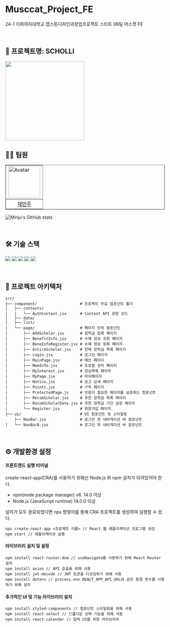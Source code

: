 # Musccat_Project_FE
24-1 이화여자대학교 캡스톤디자인과창업프로젝트 스타트 06팀 머스캣 FE

<br>

## 📍 프로젝트명: SCHOLLI

<img src="https://github.com/judymoody59/Musccat_Example/assets/108432112/b8bf2704-748e-4b22-9140-5c4692dd2db9" width="250" height="250" />
<br>


## 👩‍💻 팀원
<table border="1" cellspacing="0" cellpadding="0" width="90%">
    <tr>
        <td align="left"><img src="https://avatars.githubusercontent.com/judymoody59" alt="Avatar" width="100px"/></td>
    </tr>
    <tr>
        <td align="center"><a href="https://github.com/judymoody59">채민주</a></td>
    </tr>
</table>

![Minju's GitHub stats](https://github-readme-stats.vercel.app/api?username=judymoody59&show_icons=true&theme=transparent)

<br/>

## 🛠️ 기술 스택

<img src="https://img.shields.io/badge/HTML5-E34F26?style=for-the-badge&logo=HTML5&logoColor=white"> <img src="https://img.shields.io/badge/CSS3-1572B6?style=for-the-badge&logo=CSS3&logoColor=white"> <img src="https://img.shields.io/badge/JavaScript-F7DF1E?style=for-the-badge&logo=JavaScript&logoColor=black"> <img src="https://img.shields.io/badge/React-61DAFB?style=for-the-badge&logo=React&logoColor=black"> <img src="https://img.shields.io/badge/Figma-F24E1E?style=for-the-badge&logo=Figma&logoColor=white"> 

<br/>

## 📂 프로젝트 아키텍처

```
src/
├── component/                   # 프로젝트 주요 컴포넌트 폴더
│   ├── contexts/                
│   │   └── AuthContext.jsx      # Context API 관련 코드
│   ├── data/                   
│   ├── list/                    
│   └── page/                    # 페이지 단위 컴포넌트
│       ├── AddScholar.jsx       # 장학금 등록 페이지
│       ├── BenefitInfo.jsx      # 수혜 정보 조회 페이지
│       ├── BeneInfoRegister.jsx # 수혜 정보 등록 페이지
│       ├── EntireScholar.jsx    # 전체 장학금 목록 페이지
│       ├── Login.jsx            # 로그인 페이지
│       ├── MainPage.jsx         # 메인 페이지
│       ├── MemInfo.jsx          # 프로필 관리 페이지
│       ├── MyInterest.jsx       # 관심목록 페이지
│       ├── MyPage.jsx           # 마이페이지
│       ├── Notice.jsx           # 공고 상세 페이지
│       ├── Points.jsx           # 구독 페이지
│       ├── ProtectedPage.js     # 인증이 필요한 페이지를 보호하는 컴포넌트
│       ├── RecomScholar.jsx     # 추천 장학금 목록 페이지
│       ├── RecomScholarDate.jsx # 추천 장학금 기간 설정 페이지
│       └── Register.jsx         # 회원가입 페이지
├── ui/                          # UI 컴포넌트 및 스타일링
    ├── NavBar.jsx               # 로그인 전 네비게이션 바 컴포넌트
│   └── NavBarB.jsx              # 로그인 후 네비게이션 바 컴포넌트
```
<br/>

## ⚙️ 개발환경 설정

#### 프론트엔드 실행 터미널

create-react-app(CRA)를 사용하기 위해선 Node.js 와 npm 설치가 되어있어야 한다.

- npm(node package manager) v6. 14.0 이상
- Node.js (JavaScript runtime) 14.0.0 이상

설치가 모두 완료되었다면 npx 명령어를 통해 CRA 프로젝트를 생성하여 실행할 수 있다.
```
npx create-react-app <프로젝트 이름> // React 웹 애플리케이션 프로그램 생성
npm start // 애플리케이션 실행
```

#### 라이브러리 설치 및 설정
```
npm install react-router-dom // useNavigate를 사용하기 위해 React Router 설치
npm install axios // API 호출을 위해 사용
npm install jwt-decode // JWT 토큰을 디코딩하기 위해 사용
npm install dotenv // process.env.REACT_APP_API_URL와 같은 환경 변수를 사용하기 위해 설치
```

#### 추가적인 UI 및 기능 라이브러리 설치
```
npm install styled-components // 컴포넌트 스타일링을 위해 사용
npm install react-select // 드롭다운 선택 기능을 위해 사용
npm install react-calendar // 달력 UI를 위한 라이브러리
```

